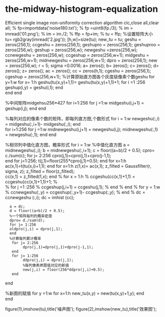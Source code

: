 # the-midway-histogram-equalization
Efficient single image non-uniformity correction algorithm
clc,close all,clear all;
% fp=importdata('noise180.txt');
% fp =uint8(fp./3);
% im = imread('01.png');
% im = im./2;
% ffp = fp+im;
% tu = ffp;
%设置矩阵大小
 tu= rgb2gray(imread('2.jpg'));
[h,w]=size(tu); 
new_tu = tu;
geshu = zeros(256,1);
ccgeshu = zeros(256,1);
geshupro = zeros(256,1);
geshuproo = zeros(256,w);
geshup = zeros(256,w);
newgeshu =zeros(256,w);
ccnewgeshu = zeros(256,w);
ccgeshup = zeros(256,w+1);
midgeshu = zeros(256,w+1);
midnewgeshu = zeros(256,w+1);
dpro = zeros(256,1);
new = zeros(256,w);
r = 5;
sigma =0.0016;
a= zeros();
b= zeros();
c= zeros();
d= zeros();
z= zeros();
ac = zeros();
cc = zeros(h,1);
cgeshu = zeros(256,1);
cgeshup = zeros(256,w+1);
%计算原始直方图各个灰度级像素个数geshu
for  y=1:w
     for x= 1:h
                geshu(tu(x,y)+1,1)= geshu(tu(x,y)+1,1)+1;
                for i =1 :256
                    geshup(i,y) = geshu(i,1);
                end    
     end
end

%中间矩阵midgehsu256*427
for i=1:256
    for j =1:w
       midgeshu(i,j+1) = geshup(i,j);
   end
end

%每列对应的像素个数的矩阵，即每列直方图,个数形式
for i = 1:w
      newgeshu(:,i) = midgeshu(:,i+1)- midgeshu(:,i);
end   
for i=1:256
    for j =1:w
       midnewgeshu(i,j+1) = newgeshu(i,j);
       midnewgeshu(:,1) = newgeshu(:,1);
    end
end

%相邻列中值化直方图，概率形式
for i = 1:w
     %中值化直方图
      a = midnewgeshu(:,i);
      b = midnewgeshu(:,i+1); 
      c = floor((a+b)/2 + 0.5);
       cpro= c./sum(c);
                for j= 2:256
                 cpro(j,1)=cpro(j,1)+cpro(j-1,1);  
                end
                 for j=1:256;
                  t(j,1)=floor(255*cpro(j,1)+0.5);
                 end
                 for x=1:h
                       ac(x,1)=t(tu(x,i)+1,1);
                 end 
                   for x=1:h
                       z(1,x)= ac(x,1);
                       z_filted = Gaussfilter(r, sigma, z);
                       z_filted = floor(z_filted);  
                       cc(x,1) = z_filted(1,x);
                   end
%                      for x = 1:h
%                        ccgeshu(cc(x,1)+1,1) = ccgeshu(cc(x,1)+1,1)+1;
%                      
%                          for j =1 :256
%                           ccgeshup(j,i+1) = ccgeshu(j,1);
%                          end 
%                      end
%                     for y = 1:w
%                        ccnewgeshu(:,y) = ccgeshup(:,y+1)- ccgeshup(:,y);
%                     end 
%                    dc = ccnewgeshu (:,i);
                 dc = imhist (cc);
                     
      a = dc;
      d = floor((a+b)/2 + 0.5);    
      %一个矩阵每列的概率密度
      dpro= d./sum(d);
      for j= 1:256
      oldpro(j,i) = dpro(j,1);
      end
      %计算每列累计概率
       for j= 2:256
            dpro(j,1)=dpro(j,1)+dpro(j-1,1);  
       end
       for j= 1:256
            ddpro(j,i) = dpro(j,1);
            %每列像素原图值对应的新值
            new(j,i) = floor(256*ddpro(j,i)+0.5);
       end

end

%新图的赋值
  for y =1:w
    for x=1:h
           new_tu(x,y) =  new(tu(x,y)+1,y);
    end  
  end

      
  figure(1),imshow(tu),title('噪声图');
  figure(2),imshow(new_tu),title('效果图');
